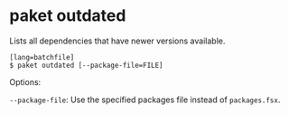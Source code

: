 paket outdated
==============

Lists all dependencies that have newer versions available.

    [lang=batchfile]
    $ paket outdated [--package-file=FILE]

Options:

  `--package-file`:  Use the specified packages file instead of `packages.fsx`.

